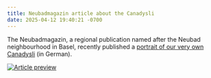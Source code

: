 ```yaml
---
title: Neubadmagazin article about the Canadysli
date: 2025-04-12 19:40:21 -0700
---
```


The Neubadmagazin, a regional publication named after the Neubad neighbourhood
in Basel, recently published a [portrait of our very own Canadysli][article]
(in German).

[![Article preview][thumb]][article]

[thumb]: <{% link assets/images/2025-04-12-canadysli-article-th.webp %}>
[article]: <{% link assets/pdf/2025-04-12-canadysli-article.pdf %}>
